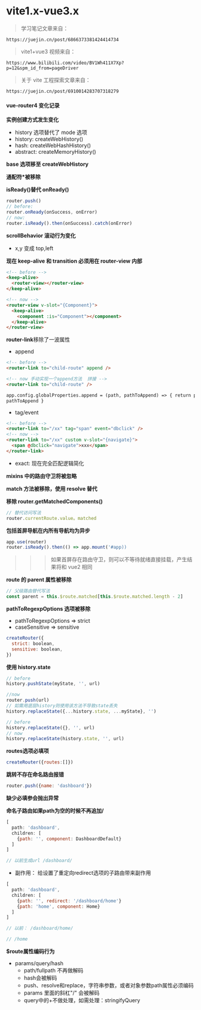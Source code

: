 # vite1.x-vue3.x

> 学习笔记文章来自：

`https://juejin.cn/post/6866373381424414734`

> vite1+vue3 视频来自：

`https://www.bilibili.com/video/BV1Wh411X7Xp?p=12&spm_id_from=pageDriver`

> 关于 vite 工程探索文章来自：

`https://juejin.cn/post/6910014283707318279`

#### vue-router4 变化记录

**实例创建方式发生变化**

- history 选项替代了 mode 选项
- history: createWebHistory()
- hash: createWebHashHistory()
- abstract: createMemoryHistory()

**base 选项移至 createWebHistory**

**通配符\*被移除**

**isReady()替代 onReady()**

```javascript
router.push()
// before:
router.onReady(onSuccess, onError)
// now:
router.isReady().then(onSuccess).catch(onError)
```

**scrollBehavior 滚动行为变化**

- x,y 变成 top,left

**现在 keep-alive 和 transition 必须用在 router-view 内部**

```html
<!-- before -->
<keep-alive>
  <router-view></router-view>
</keep-alive>

<!-- now -->
<router-view v-slot="{Component}">
  <keep-alive>
    <component :is="Component"></component>
  </keep-alive>
</router-view>
```

**router-link**移除了一波属性

- append

```html
<!-- before -->
<router-link to="child-route" append />

<!-- now 手动实现一个append方法  拼接 -->
<router-link to="child-route" />

app.config.globalProperties.append = (path, pathToAppend) => { return path +
pathToAppend }
```

- tag/event

```html
<!-- before -->
<router-link to="/xx" tag="span" event="dbclick" />
<!-- now -->
<router-link to="/xx" custom v-slot="{navigate}">
  <span @dbclick="navigate">xxx</span>
</router-link>
```

- exact: 现在完全匹配逻辑简化

**mixins 中的路由守卫将被忽略**

**match 方法被移除，使用 resolve 替代**

**移除 router.getMatchedComponents()**

```js
// 替代访问写法
router.currentRoute.value。matched
```

**包括首屏导航在内所有导航均为异步**

```js
app.use(router)
router.isReady().then(() => app.mount('#app))
```

> > > 如果首屏存在路由守卫，则可以不等待就绪直接挂载，产生结果将和 vue2 相同

**route 的 parent 属性被移除**

```js
// 父级路由替代写法
const parent = this.$route.matched[this.$route.matched.length - 2]
```

**pathToRegexpOptions 选项被移除**

- pathToRegexpOptions => strict
- caseSensitive => sensitive

```js
createRouter({
  strict: boolean,
  sensitive: boolean,
})
```

**使用 history.state**

```js
// before
history.pushState(myState, '', url)

//now
router.push(url)
// 如需用底层history则使用该方法不导致state丢失
history.replaceState({...history.state, ...myState}, '')
```

```js
// before
history.replaceState({}, '', url)
// now
history.replaceState(history.state, '', url)
```

**routes选项必填项**

```js
createRouter({routes:[]})
```

**跳转不存在命名路由报错**

```js
router.push({name: 'dashboard'})
```

**缺少必填参会抛出异常**

**命名子路由如果path为空的时候不再追加/**

```js
[
  path: 'dashboard',
  children: [
    {path: '', component: DashboardDefault}
  ]
]

// 以前生成url /dashboard/

```
- 副作用： 给设置了重定向redirect选项的子路由带来副作用

```js
[
  path: 'dashboard',
  children: [
    {path: '', redirect: '/dashboard/home'}
    {path: 'home', component: Home}
  ]
]

// 以前： /dashboard/home/

// /home

```

**$route属性编码行为**

- params/query/hash
  - path/fullpath 不再做解码
  - hash会被解码
  - push、resolve和replace，字符串参数，或者对象参数path属性必须编码
  - params 里面的斜杠"/" 会被解码
  - query中的+不做处理，如需处理：stringifyQuery


